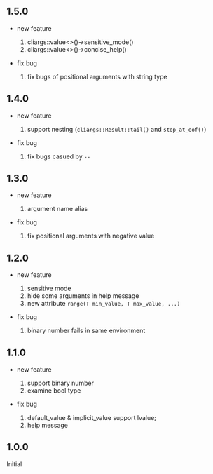 ## 1.5.0
* new feature
    1. cliargs::value<>()->sensitive_mode()
    2. cliargs::value<>()->concise_help()

* fix bug
    1. fix bugs of positional arguments with string type

## 1.4.0
* new feature
    1. support nesting (`cliargs::Result::tail()` and `stop_at_eof()`)

* fix bug
    1. fix bugs casued by `--`

## 1.3.0
* new feature
    1. argument name alias

* fix bug
    1. fix positional arguments with negative value

## 1.2.0
* new feature
    1. sensitive mode
    2. hide some arguments in help message
    3. new attribute `range(T min_value, T max_value, ...)`

* fix bug
    1. binary number fails in same environment

## 1.1.0
* new feature
    1. support binary number
    2. examine bool type

* fix bug
    1. default_value & implicit_value support lvalue;
    2. help message

## 1.0.0
Initial
